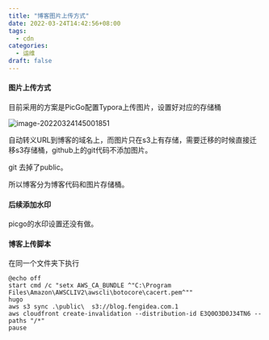 ```yaml
---
title: "博客图片上传方式"
date: 2022-03-24T14:42:56+08:00
tags:
  - cdn
categories:
  - 运维
draft: false
---
```




#### 图片上传方式



目前采用的方案是PicGo配置Typora上传图片，设置好对应的存储桶

![image-20220324145001851](https://blog.fengidea.com/picture/2022/03/35017a21c2f2df84a22a28f2f127965e.png)

自动转义URL到博客的域名上，而图片只在s3上有存储，需要迁移的时候直接迁移s3存储桶，github上的git代码不添加图片。

git 去掉了public。

所以博客分为博客代码和图片存储桶。

#### 后续添加水印

picgo的水印设置还没有做。

#### 博客上传脚本

在同一个文件夹下执行

```@echo off
@echo off
start cmd /c "setx AWS_CA_BUNDLE ^"C:\Program Files\Amazon\AWSCLIV2\awscli\botocore\cacert.pem^""
hugo
aws s3 sync .\public\  s3://blog.fengidea.com.1
aws cloudfront create-invalidation --distribution-id E3Q0O3D0J34TN6 --paths "/*" 
pause 
```

